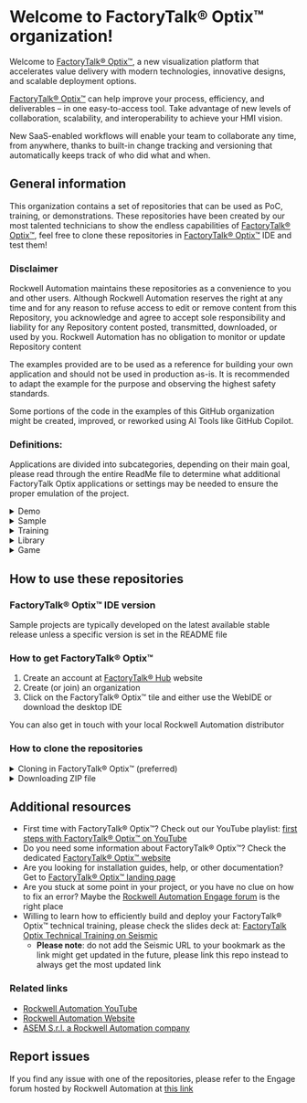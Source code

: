 # Welcome to FactoryTalk® Optix™ organization!

Welcome to [FactoryTalk® Optix™](http://www.factorytalkoptix.com/), a new visualization platform that accelerates value delivery with modern technologies, innovative designs, and scalable deployment options.

[FactoryTalk® Optix™](http://www.factorytalkoptix.com/) can help improve your process, efficiency, and deliverables – in one easy-to-access tool.  Take advantage of new levels of collaboration, scalability, and interoperability to achieve your HMI vision.

New SaaS-enabled workflows will enable your team to collaborate any time, from anywhere, thanks to built-in change tracking and versioning that automatically keeps track of who did what and when.

## General information

This organization contains a set of repositories that can be used as PoC, training, or demonstrations. These repositories have been created by our most talented technicians to show the endless capabilities of [FactoryTalk® Optix™](http://www.factorytalkoptix.com/), feel free to clone these repositories in [FactoryTalk® Optix™](http://www.factorytalkoptix.com/) IDE and test them!

### Disclaimer

Rockwell Automation maintains these repositories as a convenience to you and other users. Although Rockwell Automation reserves the right at any time and for any reason to refuse access to edit or remove content from this Repository, you acknowledge and agree to accept sole responsibility and liability for any Repository content posted, transmitted, downloaded, or used by you. Rockwell Automation has no obligation to monitor or update Repository content

The examples provided are to be used as a reference for building your own application and should not be used in production as-is. It is recommended to adapt the example for the purpose and observing the highest safety standards.

Some portions of the code in the examples of this GitHub organization might be created, improved, or reworked using AI Tools like GitHub Copilot.

### Definitions:

Applications are divided into subcategories, depending on their main goal, please read through the entire ReadMe file to determine what additional FactoryTalk Optix applications or settings may be needed to ensure the proper emulation of the project. 

<details>
  <summary>Demo</summary>  
Demo applications show the high-level functionality of FactoryTalk Optix. Demo applications may contain a significant amount of internal code used to simulate the application. The internal code does not always represent the best practices of FactoryTalk Optix application design. It is best to not reverse engineer/re-use demo applications, as they are not suitable for direct use in a production environment.
</details>

<details>
  <summary>Sample</summary>
Samples are applications that show a specific feature and can be reverse-engineered easily to understand how it works. To be used as a guide only for production application development. Not suitable for direct use in a production environment.  
  </details>

<details>
  <summary>Training</summary>
  Training applications show a specific feature as part of the Training program with our customers/distributors, it is generically a very small application that shows few concepts and it's easy to replicate. Those applications cover the most requested features or the basics of FactoryTalk® Optix™
</details>

<details>
  <summary>Library</summary>
  A Library is a special repository that is meant to be cloned to the Templates Library of FactoryTalk® Optix™, containing cool add-ons developed by our technicians
</details>

<details>
  <summary>Game</summary>
  A set of projects used to showcase the features, performances and integration capabilities of FactoryTalk® Optix™. These are just proof of concepts and should never be used outside the testing laboratory.
</details>

## How to use these repositories

### FactoryTalk® Optix™ IDE version

Sample projects are typically developed on the latest available stable release unless a specific version is set in the README file

### How to get FactoryTalk® Optix™

1. Create an account at [FactoryTalk® Hub](https://home.cloud.rockwellautomation.com/) website
2. Create (or join) an organization
3. Click on the FactoryTalk® Optix™ tile and either use the WebIDE or download the desktop IDE

You can also get in touch with your local Rockwell Automation distributor

### How to clone the repositories

<details><summary>Cloning in FactoryTalk® Optix™ (preferred)</summary>

1. Open any repository you like
1. Click on the green `CODE` button in the top right corner
1. Select `HTTPS` and copy the provided URL
1. Open FactoryTalk® Optix™ IDE
1. Click on `Open` and select the `Remote` tab
1. Paste the HTTPS URL from step 2
1. Click `Open` button in the bottom right corner to start the cloning process
</details>

<details><summary>Downloading ZIP file</summary>

1. Open any repository you like
1. Click on the green `CODE` button in the top right corner
1. Click on the `Download ZIP` button

Please note: using this technique you won't be notified in the IDE when the GitHub repository gets updated, you will need to manually open your browser and check the repo from time to time
</details>

## Additional resources

- First time with FactoryTalk® Optix™? Check out our YouTube playlist: [first steps with FactoryTalk® Optix™ on YouTube](https://www.youtube.com/playlist?list=PL3K_BigUXJ1M1-JpRiwIIhzJUbhwtK3yy)
- Do you need some information about FactoryTalk® Optix™? Check the dedicated [FactoryTalk® Optix™ website](http://www.factorytalkoptix.com/)
- Are you looking for installation guides, help, or other documentation? Get to [FactoryTalk® Optix™ landing page](https://www.rockwellautomation.com/en-us/support/documentation/technical/capabilities/optix-portfolio.html)
- Are you stuck at some point in your project, or you have no clue on how to fix an error? Maybe the [Rockwell Automation Engage forum](https://engage.rockwellautomation.com/search?s=%23FTOptix&executesearch=true) is the right place
- Willing to learn how to efficiently build and deploy your FactoryTalk® Optix™ technical training, please check the slides deck at: [FactoryTalk Optix Technical Training on Seismic](https://eng2e.seismic.com/ls/5d78bc76-77f9-460a-a446-4685520db077/HRZbG6dVdtwIQipW)
  - **Please note**: do not add the Seismic URL to your bookmark as the link might get updated in the future, please link this repo instead to always get the most updated link

### Related links

- [Rockwell Automation YouTube](https://www.youtube.com/@RockwellautomationInc)
- [Rockwell Automation Website](https://www.rockwellautomation.com/)
- [ASEM S.r.l. a Rockwell Automation company](https://www.asemautomation.com/)

## Report issues

If you find any issue with one of the repositories, please refer to the Engage forum hosted by Rockwell Automation at [this link](https://engage.rockwellautomation.com/)
